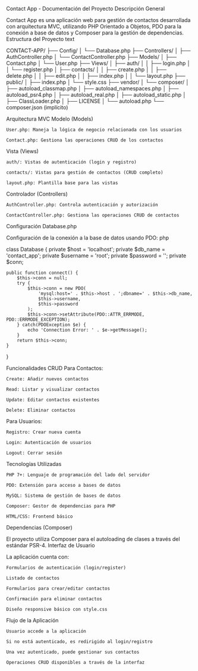 Contact App - Documentación del Proyecto
Descripción General

Contact App es una aplicación web para gestión de contactos desarrollada con arquitectura MVC, utilizando PHP Orientado a Objetos, PDO para la conexión a base de datos y Composer para la gestión de dependencias.
Estructura del Proyecto
text

CONTACT-APP/
├── Config/
│   └── Database.php
├── Controllers/
│   ├── AuthController.php
│   └── ContactController.php
├── Models/
│   ├── Contact.php
│   └── User.php
├── Views/
│   ├── auth/
│   │   ├── login.php
│   │   └── register.php
│   ├── contacts/
│   │   ├── create.php
│   │   ├── delete.php
│   │   ├── edit.php
│   │   ├── index.php
│   │   └── layout.php
├── public/
│   ├── index.php
│   └── style.css
├── vendor/
│   └── composer/
│       ├── autoload_classmap.php
│       ├── autoload_namespaces.php
│       ├── autoload_psr4.php
│       ├── autoload_real.php
│       ├── autoload_static.php
│       ├── ClassLoader.php
│       ├── LICENSE
│       └── autoload.php
└── composer.json (implícito)

Arquitectura MVC
Modelo (Models)

    User.php: Maneja la lógica de negocio relacionada con los usuarios

    Contact.php: Gestiona las operaciones CRUD de los contactos

Vista (Views)

    auth/: Vistas de autenticación (login y registro)

    contacts/: Vistas para gestión de contactos (CRUD completo)

    layout.php: Plantilla base para las vistas

Controlador (Controllers)

    AuthController.php: Controla autenticación y autorización

    ContactController.php: Gestiona las operaciones CRUD de contactos

Configuración
Database.php

Configuración de la conexión a la base de datos usando PDO:
php

class Database {
    private $host = 'localhost';
    private $db_name = 'contact_app';
    private $username = 'root';
    private $password = '';
    private $conn;
    
    public function connect() {
        $this->conn = null;
        try {
            $this->conn = new PDO(
                'mysql:host=' . $this->host . ';dbname=' . $this->db_name,
                $this->username, 
                $this->password
            );
            $this->conn->setAttribute(PDO::ATTR_ERRMODE, PDO::ERRMODE_EXCEPTION);
        } catch(PDOException $e) {
            echo 'Connection Error: ' . $e->getMessage();
        }
        return $this->conn;
    }
}

Funcionalidades CRUD
Para Contactos:

    Create: Añadir nuevos contactos

    Read: Listar y visualizar contactos

    Update: Editar contactos existentes

    Delete: Eliminar contactos

Para Usuarios:

    Registro: Crear nueva cuenta

    Login: Autenticación de usuarios

    Logout: Cerrar sesión

Tecnologías Utilizadas

    PHP 7+: Lenguaje de programación del lado del servidor

    PDO: Extensión para acceso a bases de datos

    MySQL: Sistema de gestión de bases de datos

    Composer: Gestor de dependencias para PHP

    HTML/CSS: Frontend básico

Dependencias (Composer)

El proyecto utiliza Composer para el autoloading de clases a través del estándar PSR-4.
Interfaz de Usuario

La aplicación cuenta con:

    Formularios de autenticación (login/register)

    Listado de contactos

    Formularios para crear/editar contactos

    Confirmación para eliminar contactos

    Diseño responsive básico con style.css

Flujo de la Aplicación

    Usuario accede a la aplicación

    Si no está autenticado, es redirigido al login/registro

    Una vez autenticado, puede gestionar sus contactos

    Operaciones CRUD disponibles a través de la interfaz